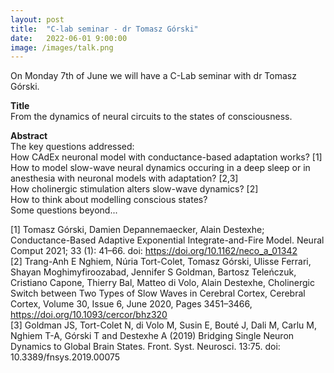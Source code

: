 ```yaml
---
layout: post
title:  "C-lab seminar - dr Tomasz Górski"
date:   2022-06-01 9:00:00
image: /images/talk.png
---
```


On Monday 7th of June we will have a C-Lab seminar with dr Tomasz Górski.

**Title**  
From the dynamics of neural circuits to the states of consciousness.

**Abstract**  
The key questions addressed:  
How CAdEx neuronal model with conductance-based adaptation works? [1]  
How to model slow-wave neural dynamics occuring in a deep sleep or in anesthesia with neuronal models with adaptation? [2,3]  
How cholinergic stimulation alters slow-wave dynamics? [2]  
How to think about modelling conscious states?  
Some questions beyond...


[1] Tomasz Górski, Damien Depannemaecker, Alain Destexhe; Conductance-Based Adaptive Exponential Integrate-and-Fire Model. Neural Comput 2021; 33 (1): 41–66. doi: https://doi.org/10.1162/neco_a_01342  
[2] Trang-Anh E Nghiem, Núria Tort-Colet, Tomasz Górski, Ulisse Ferrari, Shayan Moghimyfiroozabad, Jennifer S Goldman, Bartosz Teleńczuk, Cristiano Capone, Thierry Bal, Matteo di Volo, Alain Destexhe, Cholinergic Switch between Two Types of Slow Waves in Cerebral Cortex, Cerebral Cortex, Volume 30, Issue 6, June 2020, Pages 3451–3466, https://doi.org/10.1093/cercor/bhz320  
[3] Goldman JS, Tort-Colet N, di Volo M, Susin E, Bouté J, Dali M, Carlu M, Nghiem T-A, Górski T and Destexhe A (2019) Bridging Single Neuron Dynamics to Global Brain States. Front. Syst. Neurosci. 13:75. doi: 10.3389/fnsys.2019.00075  
